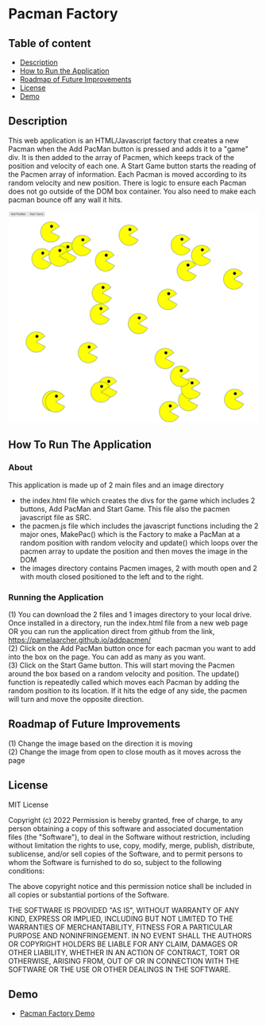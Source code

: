 # Pacman Factory

## Table of content

- [Description](#description)
- [How to Run the Application](#howtorun)
- [Roadmap of Future Improvements](#roadmap)
- [License](#license)
- [Demo](#demo)

## Description
This web application is an HTML/Javascript factory that creates a new Pacman when the Add PacMan button is pressed and adds it to a "game" div. It is then added to the array of Pacmen, which keeps track of the position and velocity of each one.  A Start Game button starts the reading of the Pacmen array of information.  Each Pacman is moved according to its random velocity and new position.   There is logic to ensure each Pacman does not go outside of the DOM box container.
You also need to make each pacman bounce off any wall it hits.

<img src="./images/PacManDemo.png">

## How To Run The Application

### About
This application is made up of 2 main files and an image directory
  - the index.html file which creates the divs for the game which includes 2 buttons,  Add PacMan and Start Game.  This file also the pacmen javascript file as SRC.
  - the pacmen.js file which includes the javascript functions including the 2 major ones,  MakePac() which is the Factory to make a PacMan at a random position with random velocity and update() which loops over the pacmen array to update the position and then moves the image in the DOM
  - the images directory contains Pacmen images,  2 with mouth open and 2 with mouth closed positioned to the left and to the right.

### Running the Application
 (1) You can download the 2 files and 1 images directory to your local drive.  Once installed in a directory, run the index.html file from a new web page OR you can run the application direct from github from the link, https://pamelaarcher.github.io/addpacmen/ <br />
 (2) Click on the Add PacMan button once for each pacman you want to add into the box on the page.  You can add as many as you want. <br />
 (3) Click on the Start Game button.  This will start moving the Pacmen around the box based on a random velocity and position.  The update() function is repeatedly called which moves each Pacman by adding the random position to its location.   If it hits the edge of any side,  the pacmen will turn and move the opposite direction.

## Roadmap of Future Improvements
 (1) Change the image based on the direction it is moving <br />
 (2) Change the image from open to close mouth as it moves across the page <br />

## License

MIT License

Copyright (c) 2022
Permission is hereby granted, free of charge, to any person obtaining a copy of this software and associated documentation files (the "Software"), to deal in the Software without restriction, including without limitation the rights to use, copy, modify, merge, publish, distribute, sublicense, and/or sell copies of the Software, and to permit persons to whom the Software is furnished to do so, subject to the following conditions:

The above copyright notice and this permission notice shall be included in all copies or substantial portions of the Software.

THE SOFTWARE IS PROVIDED "AS IS", WITHOUT WARRANTY OF ANY KIND, EXPRESS OR IMPLIED, INCLUDING BUT NOT LIMITED TO THE WARRANTIES OF MERCHANTABILITY, FITNESS FOR A PARTICULAR PURPOSE AND NONINFRINGEMENT. IN NO EVENT SHALL THE AUTHORS OR COPYRIGHT HOLDERS BE LIABLE FOR ANY CLAIM, DAMAGES OR OTHER LIABILITY, WHETHER IN AN ACTION OF CONTRACT, TORT OR OTHERWISE, ARISING FROM, OUT OF OR IN CONNECTION WITH THE SOFTWARE OR THE USE OR OTHER DEALINGS IN THE SOFTWARE.


## Demo

* [Pacman Factory Demo](https://pamelaarcher.github.io/addpacmen)
